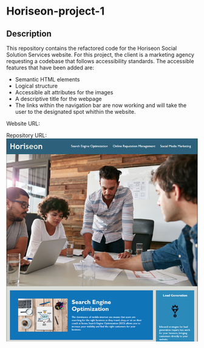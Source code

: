 # Horiseon-project-1

## Description

This repository contains the refactored code for the Horiseon Social Solution Services website. For this project, the client is a marketing agency requesting a codebase that follows accessibility standards. The accessible features that have been added are:

* Semantic HTML elements
* Logical structure
* Accessible alt attributes for the images
* A descriptive title for the webpage
* The links within the navigation bar are now working and will take the user to the designated spot whithin the website.

Website URL:

Repository URL:
![imagename](Horiseon-screenshot.png)

